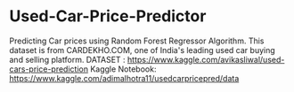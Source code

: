 # Used-Car-Price-Predictor
Predicting Car prices using Random Forest Regressor Algorithm.
This dataset is from CARDEKHO.COM, one of India's leading used car buying and selling platform.
DATASET : https://www.kaggle.com/avikasliwal/used-cars-price-prediction
Kaggle Notebook: https://www.kaggle.com/adimalhotra11/usedcarpricepred/data
